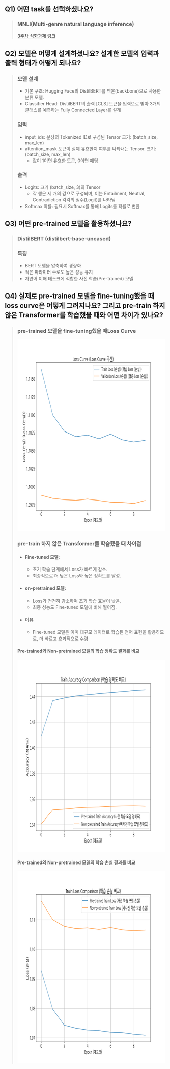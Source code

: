 ## Q1) 어떤 task를 선택하셨나요?
> ### MNLI(Multi-genre natural language inference)  
> [3주차 심화과제 링크](https://github.com/mc-friday/hanghaeAI/blob/main/week-3/%5B3%EC%A3%BC%EC%B0%A8%5D%EC%8B%AC%ED%99%94%EA%B3%BC%EC%A0%9C.ipynb)


## Q2) 모델은 어떻게 설계하셨나요? 설계한 모델의 입력과 출력 형태가 어떻게 되나요?
> ### 모델 설계  
>   - 기본 구조: Hugging Face의 DistilBERT를 백본(backbone)으로 사용한 분류 모델.  
>   - Classifier Head: DistilBERT의 출력 [CLS] 토큰을 입력으로 받아 3개의 클래스를 예측하는 Fully Connected Layer를 설계
> ### 입력
> - input_ids: 문장의 Tokenized ID로 구성된 Tensor 크기: (batch_size, max_len)
> - attention_mask 토큰이 실제 유효한지 여부를 나타내는 Tensor. 크기: (batch_size, max_len)
>   - 값이 1이면 유효한 토큰, 0이면 패딩
> ### 출력
>   - Logits: 크기 (batch_size, 3)의 Tensor
>     - 각 행은 세 개의 값으로 구성되며, 이는 Entailment, Neutral, Contradiction 각각의 점수(Logit)를 나타냄
>   - Softmax 확률: 필요시 Softmax를 통해 Logits를 확률로 변환

## Q3) 어떤 pre-trained 모델을 활용하셨나요?
> ### DistilBERT (distilbert-base-uncased)
> ### 특징
> - BERT 모델을 압축하여 경량화
> - 적은 파라미터 수로도 높은 성능 유지
> - 자연어 이해 태스크에 적합한 사전 학습(Pre-trained) 모델

## Q4) 실제로 pre-trained 모델을 fine-tuning했을 때 loss curve은 어떻게 그려지나요? 그리고 pre-train 하지 않은 Transformer를 학습했을 때와 어떤 차이가 있나요? 
> ### pre-trained 모델을 fine-tuning했을 때Loss Curve
> <img src="./images/loss_curve.png" width="800" height="600"/>
>
> ### pre-train 하지 않은 Transformer를 학습했을 때 차이점
>   - #### Fine-tuned 모델:
>     - 초기 학습 단계에서 Loss가 빠르게 감소.
>     - 최종적으로 더 낮은 Loss와 높은 정확도를 달성.
>   - #### on-pretrained 모델:
>     - Loss가 천천히 감소하며 초기 학습 효율이 낮음.
>     - 최종 성능도 Fine-tuned 모델에 비해 떨어짐.
>   - #### 이유
>     - Fine-tuned 모델은 이미 대규모 데이터로 학습된 언어 표현을 활용하므로, 더 빠르고 효과적으로 수렴
> #### Pre-trained와 Non-pretrained 모델의 학습 정확도 결과를 비교
> <img src="./images/train_accuracy_comparison.png" width="800" height="600"/>
>
> #### Pre-trained와 Non-pretrained 모델의 학습 손실 결과를 비교
> <img src="./images/train_loss_comparison.png" width="800" height="600"/>